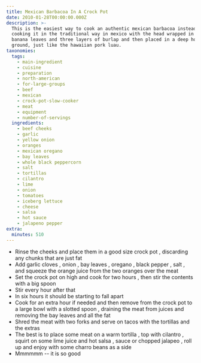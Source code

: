 ```yaml
---
title: Mexican Barbacoa In A Crock Pot
date: 2010-01-28T00:00:00.000Z
description: >-
  This is the easiest way to cook an authentic mexican barbacoa instead of
  cooking it in the traditional way in mexico with the head wrapped in large
  banana leaves and three layers of burlap and then placed in a deep hole in the
  ground, just like the hawaiian pork luau.
taxonomies:
  tags:
    - main-ingredient
    - cuisine
    - preparation
    - north-american
    - for-large-groups
    - beef
    - mexican
    - crock-pot-slow-cooker
    - meat
    - equipment
    - number-of-servings
  ingredients:
    - beef cheeks
    - garlic
    - yellow onion
    - oranges
    - mexican oregano
    - bay leaves
    - whole black peppercorn
    - salt
    - tortillas
    - cilantro
    - lime
    - onion
    - tomatoes
    - iceberg lettuce
    - cheese
    - salsa
    - hot sauce
    - jalapeno pepper
extra:
  minutes: 510
---
```

 - Rinse the cheeks and place them in a good size crock pot , discarding any chunks that are just fat
 - Add garlic cloves , onion , bay leaves , oregano , black pepper , salt , and squeeze the orange juice from the two oranges over the meat
 - Set the crock pot on high and cook for two hours , then stir the contents with a big spoon
 - Stir every hour after that
 - In six hours it should be starting to fall apart
 - Cook for an extra hour if needed and then remove from the crock pot to a large bowl with a slotted spoon , draining the meat from juices and removing the bay leaves and all the fat
 - Shred the meat with two forks and serve on tacos with the tortillas and the extras
 - The best is to place some meat on a warm tortilla , top with cilantro , squirt on some lime juice and hot salsa , sauce or chopped jalapeo , roll up and enjoy with some charro beans as a side
 - Mmmmmm -- it is so good
